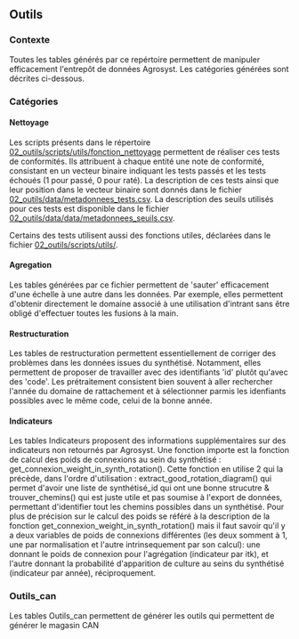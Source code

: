 ## Outils

### Contexte
Toutes les tables générés par ce repértoire permettent de manipuler efficacement l'entrepôt de données Agrosyst. Les catégories générées sont décrites ci-dessous.

### Catégories


#### Nettoyage
Les scripts présents dans le répertoire [02_outils/scripts/utils/fonction_nettoyage](02_outils/scripts/utils/fonction_nettoyage) permettent de réaliser ces tests de conformités. Ils attribuent à chaque entité une note de conformité, consistant en un vecteur binaire indiquant les tests passés et les tests échoués (1 pour passé, 0 pour raté). La description de ces tests ainsi que leur position dans le vecteur binaire sont donnés dans le fichier [02_outils/data/metadonnees_tests.csv](02_outils/data/metadonnees_tests.csv). La description des seuils utilisés pour ces tests est disponible dans le fichier [02_outils/data/data/metadonnees_seuils.csv](02_outils/data/metadonnees_seuils.csv).

Certains des tests utilisent aussi des fonctions utiles, déclarées dans le fichier [02_outils/scripts/utils/](02_outils/scripts/utils/).

#### Agregation
Les tables générées par ce fichier permettent de 'sauter' efficacement d'une échelle à une autre dans les données. Par exemple, elles permettent d'obtenir directement le domaine associé à une utilisation d'intrant sans être obligé d'effectuer toutes les fusions à la main.

#### Restructuration
Les tables de restructuration permettent essentiellement de corriger des problèmes dans les données issues du synthétisé. Notamment, elles permettent de proposer de travailler avec des identifiants 'id' plutôt qu'avec des 'code'. Les prétraitement consistent bien souvent à aller rechercher l'année du domaine de rattachement et à sélectionner parmis les idenfiants possibles avec le même code, celui de la bonne année.

#### Indicateurs
Les tables Indicateurs proposent des informations supplémentaires sur des indicateurs non retournés par Agrosyst. 
Une fonction importe est la fonction de calcul des poids de connexions au sein du synthétisé : get_connexion_weight_in_synth_rotation(). Cette fonction en utilise 2 qui la précède, dans l'ordre d'utilisation : extract_good_rotation_diagram() qui permet d'avoir une liste de synthétisé_id qui ont une bonne strucutre & trouver_chemins() qui est juste utile et pas soumise à l'export de données, permettant d'identifier tout les chemins possibles dans un synthétisé. Pour plus de précision sur le calcul des poids se référé à la description de la fonction get_connexion_weight_in_synth_rotation() mais il faut savoir qu'il y a deux variables de poids de connexions différentes (les deux somment à 1, une par normalisation et l'autre intrinsequement par son calcul): une donnant le poids de connexion pour l'agrégation (indicateur par itk), et l'autre donnant la probabilité d'apparition de culture au seins du synthétisé (indicateur par année), réciproquement.

### Outils_can
Les tables Outils_can permettent de générer les outils qui permettent de générer le magasin CAN
